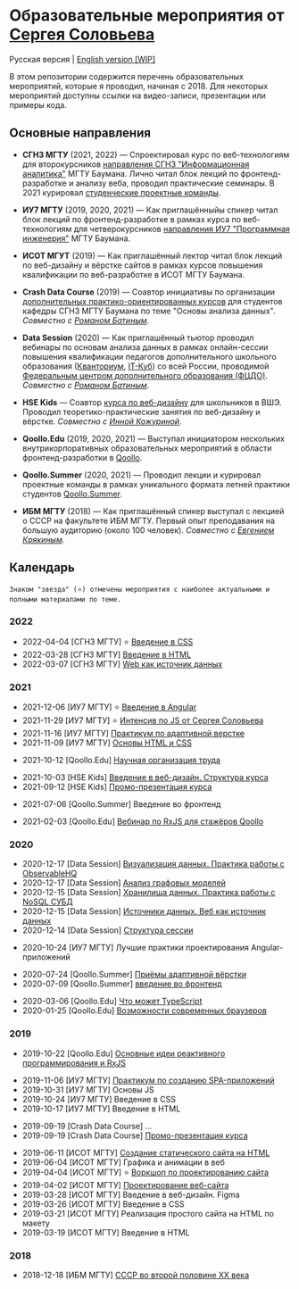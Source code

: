 # Образовательные мероприятия от [Сергея Соловьева](https://sergsol.com/ru)
Русская версия |  [English version [WIP]](./README.en.md)

<!-- <img src="https://upload.wikimedia.org/wikipedia/commons/thumb/f/f3/Flag_of_Russia.svg/1920px-Flag_of_Russia.svg.png" style="height: .7em">
<a href="README.md">Русская версия</a> | <img src="https://upload.wikimedia.org/wikipedia/commons/a/ae/Flag_of_the_United_Kingdom.svg" style="height: .7em"> <a href="README.en.md">English version [WIP]</a> -->

В этом репозитории содержится перечень образовательных мероприятий, которые я проводил, начиная с 2018. Для некоторых мероприятий доступны ссылки на видео-записи, презентации или примеры кода.

## Основные направления

* **СГН3 МГТУ** (2021, 2022) — Спроектировал курс по веб-технологиям для второкурсников [направления СГН3 "Информационная аналитика"](http://fsgn.bmstu.ru/analytics/) МГТУ Баумана. Лично читал блок лекций по фронтенд-разработке и анализу веба, проводил практические семинары. В 2021 курировал [студенческие проектные команды](https://drive.google.com/drive/folders/1WaWcgZkCd4wlClQ47Nn1_LdBlbxWCYwE).

* **ИУ7 МГТУ** (2019, 2020, 2021) — Как приглашённыйы спикер читал блок лекций по фронтенд-разработке в рамках курса по веб-технологиям для четверокурсников [направления ИУ7 "Программная инженерия"](http://iu7.bmstu.ru/) МГТУ Баумана.

* **ИСОТ МГУТ** (2019) — Как приглашённый лектор читал блок лекций по веб-дизайну и вёрстке сайтов в рамках курсов повышения квалификации по веб-разработке в ИСОТ МГТУ Баумана.

* **Crash Data Course** (2019) — Соавтор инициативы по организации [дополнительных практико-ориентированных курсов](https://docs.google.com/presentation/d/1Jy-ke2IpSCLwpMtCA1H2A1Z-8HtSrf8L/edit#slide=id.p1) для студентов кафедры СГН3 МГТУ Баумана по теме "Основы анализа данных". _Совместно с  [Романом Батиным](https://t.me/roman_zar)_.

* **Data Session** (2020) — Как приглашённый тьютор проводил вебинары по основам анализа данных в рамках онлайн-сессии повышения квалификации педагогов дополнительного школьного образования ([Кванториум](https://roskvantorium.ru/), [IT-Куб](http://xn--80acudg0cj.xn--p1ai/)) со всей России, проводимой [Федеральным центром дополнительного образования (ФЦДО)](https://fedcdo.ru/). _Совместно с  [Романом Батиным](https://t.me/roman_zar)_.

* **HSE Kids** — Соавтор [курса по веб-дизайну](https://design.hse.ru/kids/programs/222) для школьников в ВШЭ. Проводил теоретико-практические занятия по веб-дизайну и вёрстке. _Совместно с  [Инной Кожуриной](https://www.behance.net/kozhurina389f9)_.

* **Qoollo.Edu** (2019, 2020, 2021) — Выступал инициатором нескольких внутрикорпоративных образовательных мероприятий в области фронтенд-разработки в [Qoollo](https://qoollo.com/).

* **Qoollo.Summer** (2020, 2021) — Проводил лекции и курировал проектные команды в рамках уникального формата летней практики студентов [Qoollo.Summer](https://drive.google.com/file/d/1D1EaaGW_GrD0onqaNzmj_O7Zpk7l3bfv/view?usp=sharing).

* **ИБМ МГТУ** (2018) — Как приглашённый спикер выступал с лекцией о СССР на факультете ИБМ МГТУ. Первый опыт преподавания на большую аудиторию (около 100 человек). _Совместно с  [Евгением Крякиным](https://vk.com/g_________g_k)_.

## Календарь

    Знаком "звезда" (⭐) отмечены мероприятия с наиболее актуальными и полными материалами по теме.  

### 2022

<!-- Дополнить списком тем -->
* 2022-04-04 [СГН3 МГТУ] ⭐ [Введение в CSS](https://docs.google.com/presentation/d/1-0oOxUwx2UfKzXyEsTM_nsB_Z2rFTz2_/edit?usp=sharing&ouid=116011312002875376963&rtpof=true&sd=true)
* 2022-03-28 [СГН3 МГТУ] [Введение в HTML](https://docs.google.com/document/d/1kpa-oeYR3JTNWmVCjy9YqJL8jy1m07Mq9xaxlaYnx7g/edit#)
* 2022-03-07 [СГН3 МГТУ] [Web как источник данных](https://docs.google.com/document/d/1JjrVbE8U-wpDXZ1tNkUnz0jQoUw1WIR9/edit#heading=h.bbo3u27ih8ow)

### 2021

<!-- Дополнить списком тем -->
* 2021-12-06 [ИУ7 МГТУ] ⭐ [Введение в Angular](https://drive.google.com/drive/folders/19rJHHXjN6v1haKzlevf6ADpf6iiohhmP)
* 2021-11-29 [ИУ7 МГТУ] ⭐ [Интенсив по JS от Сергея Соловьева](https://observablehq.com/@solovevserg/js-course?collection=@solovevserg/js)
* 2021-11-16 [ИУ7 МГТУ] [Практикум по адаптивной верстке](https://drive.google.com/drive/folders/12C1k9CmCu4kK4Ww_-wH-cwOnQ_K7HALL)
* 2021-11-09 [ИУ7 МГТУ] [Основы HTML и CSS](https://drive.google.com/drive/folders/11BvfqLEjxO2dScqogWkfl9sxAMzBdIAu)

<!-- Дополнить списком тем -->
* 2021-10-12 [Qoollo.Edu] [Научная организация труда](https://docs.google.com/presentation/d/10D5fCBhg_A7iNj1h4SUWYptRehsXL4CZ/edit#slide=id.p1)

<!-- Дополнить списком тем -->
* 2021-10-03 [HSE Kids] [Введение в веб-дизайн. Структура курса](https://docs.google.com/presentation/d/1KH76m4U-_aOr5vYu3kG6D0Vjztejs7Pa799zJYGzOOI/edit?usp=drive_web&ouid=116011312002875376963)
* 2021-09-12 [HSE Kids] [Промо-презентация курса](https://docs.google.com/presentation/d/1jXTodfwKcPgWS48y2ANwmt-awpBYBUnW/edit?usp=sharing&ouid=116011312002875376963&rtpof=true&sd=true)

<!-- Дополнить ссылкой -->
* 2021-07-06 [Qoollo.Summer] Введение во фронтенд

<!-- Дополнить ссылкой -->
* 2021-02-03 [Qoollo.Edu] [Вебинар по RxJS для стажёров Qoollo](https://github.com/solovevserg/rxjs-qoollo-webinar)

### 2020

<!-- Добавить видео из https://docs.google.com/spreadsheets/d/1yvZfKV9oKWgoAQ21xKkc1Z_Rs92ZEAyxallTbt88wsw/edit?usp=sharing -->
* 2020-12-17 [Data Session] [Визуализация данных. Практика работы с ObservableHQ](https://docs.google.com/presentation/d/11qZxVmrwz6Vw8qO2-xIipiQYbxnh8Dlv/edit?usp=sharing&ouid=116011312002875376963&rtpof=true&sd=true)
* 2020-12-17 [Data Session] [Анализ графовых моделей](https://docs.google.com/presentation/d/139C6ZmC16awZ7MpgknlbjJ5vGB5kiSvS/edit?usp=sharing&ouid=116011312002875376963&rtpof=true&sd=true)
* 2020-12-15 [Data Session] [Хранилища данных. Практика работы с NoSQL СУБД](https://docs.google.com/presentation/d/1JSlfMve77bXJFa70lKFgQafW2pHTTVfw/edit?usp=sharing&ouid=116011312002875376963&rtpof=true&sd=true)
* 2020-12-15 [Data Session] [Источники данных. Веб как источник данных](https://docs.google.com/presentation/d/1uaAr69kG75auBuu4AGOSfzAXoyA9E_BT/edit?usp=sharing&ouid=116011312002875376963&rtpof=true&sd=true)
* 2020-12-14 [Data Session] [Структура сессии](https://docs.google.com/presentation/d/1Mk165kinUruxd7ryAS6vpXdy1io9y55d/edit?usp=sharing&ouid=116011312002875376963&rtpof=true&sd=true)

<!-- Дополнить списком тем -->
* 2020-10-24 [ИУ7 МГТУ] Лучшие практики проектирования Angular-приложений

<!-- Дополнить списком тем -->
* 2020-07-24 [Qoollo.Summer] [Приёмы адаптивной вёрстки](https://www.youtube.com/watch?v=vToE3pjlG3E&t=273s&ab_channel=Qoollo) 
* 2020-07-09 [Qoollo.Summer] [введение во фронтенд](https://www.youtube.com/watch?v=PFzdxYOyOFY&t=9338s&ab_channel=Qoollo)

<!-- Дополнить списком тем -->
* 2020-03-06 [Qoollo.Edu] [Что может TypeScript](https://github.com/solovevserg/naked-friday-ts)
* 2020-01-25 [Qoollo.Edu] [Возможности современных браузеров](https://www.youtube.com/watch?v=D-ubCGvw-gE&t=110s&ab_channel=Qoollo)

### 2019

<!-- Дополнить списком тем -->
* 2019-10-22 [Qoollo.Edu] [Основные идеи реактивного программирования и RxJS](https://github.com/solovevserg/taco-tuesday-rxjs)

<!-- Дополнить списком тем -->
* 2019-11-06 [ИУ7 МГТУ] [Практикум по созданию SPA-приложений](https://gitlab.com/solovevserg/iu7-votes-spa)
* 2019-10-31 [ИУ7 МГТУ] Основы JS
* 2019-10-24 [ИУ7 МГТУ] Введение в CSS
* 2019-10-17 [ИУ7 МГТУ] Введение в HTML

<!-- Дополнить списком тем -->
* 2019-09-19 [Crash Data Course] ...
* 2019-09-19 [Crash Data Course] [Промо-презентация курса](https://docs.google.com/presentation/d/1Jy-ke2IpSCLwpMtCA1H2A1Z-8HtSrf8L/edit#slide=id.p1)

<!-- Дополнить списком тем -->
* 2019-06-11 [ИСОТ МГТУ] [Создание статического сайта на HTML](https://github.com/solovevserg/bicycle-web-site)
* 2019-06-04 [ИСОТ МГТУ] Графика и анимации в веб
* 2019-04-04 [ИСОТ МГТУ] ⭐ [Воркшоп по проектированию сайта](https://docs.google.com/presentation/d/1M8DRMp-XSz66jjuyLR9Ls4cIha8DogsI/edit#slide=id.p1)
* 2019-04-02 [ИСОТ МГТУ] [Проектирование веб-сайта](https://docs.google.com/presentation/d/1HkBpz1-eLaXKLS5mR2gLNyhEqF9_N7bs/edit#slide=id.p2)
* 2019-03-28 [ИСОТ МГТУ] Введение в веб-дизайн. Figma
* 2019-03-26 [ИСОТ МГТУ] Введение в CSS
* 2019-03-21 [ИСОТ МГТУ] Реализация простого сайта на HTML по макету
* 2019-03-19 [ИСОТ МГТУ] Введение в HTML

### 2018

<!-- Дополнить списком тем -->
* 2018-12-18 [ИБМ МГТУ] [СССР во второй половине XX века](https://docs.google.com/presentation/d/1QzppXF1EVTbkI3zhQ1wFH8c8oYtY90JE/edit?usp=sharing&ouid=116011312002875376963&rtpof=true&sd=true)

<!-- ## Materials


### Веб-дизайн и вёрстка в ИСОТ МГТУ
### Лекция по истории для ИБМ МГТУ
### Фронтенд на ИУ7 МГТУ / Frontend at BMSTU
### Веб-дизайн для HSE Kids (с [Инессой Кожуриной](https://www.behance.net/kozhurina389f9)) / Web Design for HSE Kids (with [Inessa Kozhurina](https://www.behance.net/kozhurina389f9))
### Qoollo.Summer
### Веб-технологии на СГН3 МГТУ / Web Technologies at BMSTU
### Qoollo.Edu
### Фронтенд на ИУ7 МГТУ / Frontend at BMSTU
### ФЦДО Data Session для педагогов (Совместно с [Романом Батиным](https://github.com/Zaroymi)) / Data Tutor Session
### Qoollo.Summer
### Qoollo.Edu
### Crash Data Course для СГН3 МГТУ (Совместно с [Романом Батиным](https://github.com/Zaroymi))

1. BMSTU Additional Education Web Design Course ([2019](https://drive.google.com/drive/folders/1tohkrymgw-eOKClDw2m_Qj4w9l5rCgUx))
2. Crash Data Course (2019)
3. BMSTU IM Frontend Web Development (2019, [2020](https://drive.google.com/drive/folders/1wroovARzRQcLAtNdXNuM0JKUesdpF8jp), [2021](https://drive.google.com/drive/folders/11_RsrWeF4lhza-paqyVkXtpkTAf0AzAf))
4. Data Session (2020)
5. Qoollo Summer (2020, 2021)
6. BMSTU SHH Web Development Course ([2021](https://drive.google.com/drive/folders/1Zdqmmu3Nli-nFm5If3eST_vEiz7EL5OA), [2022](https://drive.google.com/drive/folders/1OB-ebVTbCkU0_Jf9bHO0TV4uw-FA7jx-))
7. HSE Kids Web Design Course ([2021](https://drive.google.com/drive/folders/1joYGcabWS9gITsX_XV8z8MXB1BzMdyuN)) + [course promo](https://drive.google.com/drive/folders/1QI0AQlDMzo0JrCm3BDPnN_oTVS02Eup8)
8. Qoollo Webinars, Naked Fridays and Taco Tuesdays (2020-2021)
 -->

